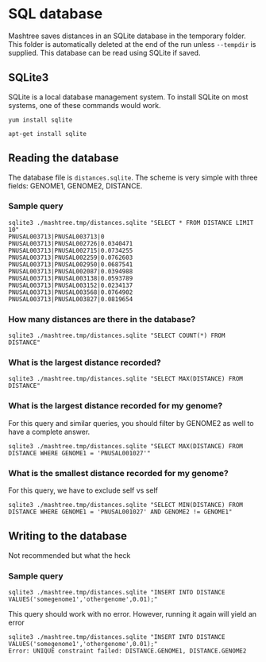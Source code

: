 # SQL database

Mashtree saves distances in an SQLite database in the temporary folder.
This folder is automatically deleted at the end of the run unless `--tempdir` is supplied.
This database can be read using SQLite if saved.

## SQLite3

SQLite is a local database management system. To install SQLite on most systems, one of these commands would work.

    yum install sqlite

    apt-get install sqlite

## Reading the database

The database file is `distances.sqlite`. The scheme is very simple with three fields: GENOME1, GENOME2, DISTANCE.

### Sample query

    sqlite3 ./mashtree.tmp/distances.sqlite "SELECT * FROM DISTANCE LIMIT 10"
    PNUSAL003713|PNUSAL003713|0
    PNUSAL003713|PNUSAL002726|0.0340471
    PNUSAL003713|PNUSAL002715|0.0734255
    PNUSAL003713|PNUSAL002259|0.0762603
    PNUSAL003713|PNUSAL002950|0.0687541
    PNUSAL003713|PNUSAL002087|0.0394988
    PNUSAL003713|PNUSAL003138|0.0593789
    PNUSAL003713|PNUSAL003152|0.0234137
    PNUSAL003713|PNUSAL003568|0.0764902
    PNUSAL003713|PNUSAL003827|0.0819654

### How many distances are there in the database?

    sqlite3 ./mashtree.tmp/distances.sqlite "SELECT COUNT(*) FROM DISTANCE"

### What is the largest distance recorded?

    sqlite3 ./mashtree.tmp/distances.sqlite "SELECT MAX(DISTANCE) FROM DISTANCE"

### What is the largest distance recorded for my genome?

For this query and similar queries, you should filter by GENOME2 as well to have a complete answer.

    sqlite3 ./mashtree.tmp/distances.sqlite "SELECT MAX(DISTANCE) FROM DISTANCE WHERE GENOME1 = 'PNUSAL001027'"
    
### What is the smallest distance recorded for my genome?

For this query, we have to exclude self vs self

    sqlite3 ./mashtree.tmp/distances.sqlite "SELECT MIN(DISTANCE) FROM DISTANCE WHERE GENOME1 = 'PNUSAL001027' AND GENOME2 != GENOME1"

## Writing to the database

Not recommended but what the heck

### Sample query

    sqlite3 ./mashtree.tmp/distances.sqlite "INSERT INTO DISTANCE VALUES('somegenome1','othergenome',0.01);"
    
This query should work with no error.  However, running it again will yield an error
    
    sqlite3 ./mashtree.tmp/distances.sqlite "INSERT INTO DISTANCE VALUES('somegenome1','othergenome',0.01);"
    Error: UNIQUE constraint failed: DISTANCE.GENOME1, DISTANCE.GENOME2
    

